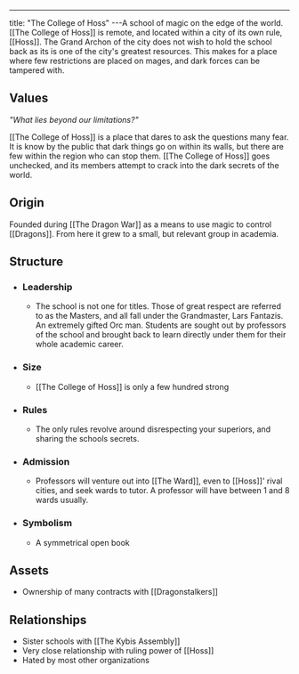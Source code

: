 ---
title: "The College of Hoss"
---A school of magic on the edge of the world. [[The College of Hoss]] is remote, and located within a city of its own rule, [[Hoss]]. The Grand Archon of the city does not wish to hold the school back as its is one of the city's greatest resources. This makes for a place where few restrictions are placed on mages, and dark forces can be tampered with.

## Values
*"What lies beyond our limitations?"*

[[The College of Hoss]] is a place that dares to ask the questions many fear. It is know by the public that dark things go on within its walls, but there are few within the region who can stop them. [[The College of Hoss]] goes unchecked, and its members attempt to crack into the dark secrets of the world.

## Origin
Founded during [[The Dragon War]] as a means to use magic to control [[Dragons]]. From here it grew to a small, but relevant group in academia.

## Structure
- ### Leadership
	- The school is not one for titles. Those of great respect are referred to as the Masters, and all fall under the Grandmaster, Lars Fantazis. An extremely gifted Orc man. Students are sought out by professors of the school and brought back to learn directly under them for their whole academic career.
- ### Size
	- [[The College of Hoss]] is only a few hundred strong
- ### Rules
	- The only rules revolve around disrespecting your superiors, and sharing the schools secrets.
- ### Admission
	- Professors will venture out into [[The Ward]], even to [[Hoss]]' rival cities, and seek wards to tutor. A professor will have between 1 and 8 wards usually.
- ### Symbolism
	- A symmetrical open book

## Assets
- Ownership of many contracts with [[Dragonstalkers]]

## Relationships
- Sister schools with [[The Kybis Assembly]]
- Very close relationship with ruling power of [[Hoss]]
- Hated by most other organizations

